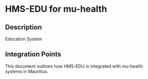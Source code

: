 # HMS-EDU for mu-health

## Description

Education System

## Integration Points

This document outlines how HMS-EDU is integrated with mu-health systems in Mauritius.
